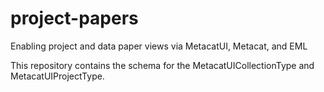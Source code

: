 # project-papers
Enabling project and data paper views via MetacatUI, Metacat, and EML

This repository contains the schema for the MetacatUICollectionType and MetacatUIProjectType. 
